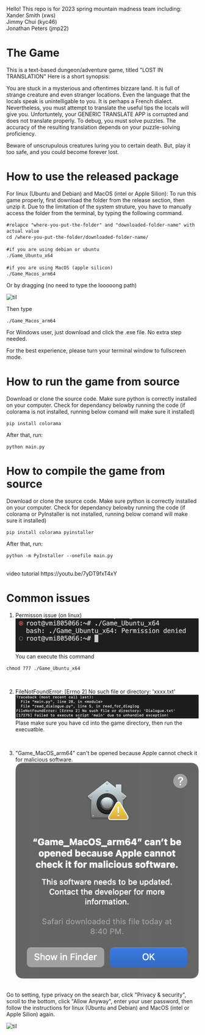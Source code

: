<p>Hello! This repo is for 2023 spring mountain madness team including: <br>  
Xander Smith (xws)<br>  
Jimmy Chui (kyc46)<br>  
Jonathan Peters (jmp22) <br>  
</p>

# The Game

<p>
This is a text-based dungeon/adventure game, titled "LOST IN TRANSLATION"
Here is a short synopsis:
  
You are stuck in a mysterious and oftentimes bizzare land. It is full of strange creature and even stranger locations. Even the language that the locals speak is unintelligable to you. It is perhaps a French dialect. Nevertheless, you must attempt to translate the useful tips the locals will give you. Unfortuntely, your GENERIC TRANSLATE APP is corrupted and does not translate properly. To debug, you must solve puzzles. The accuracy of the resulting translation depends on your puzzle-solving proficiency. 

Beware of unscrupulous creatures luring you to certain death. But, play it too safe, and you could become forever lost.


</p>

# How to use the released package

<p>
  
For linux (Ubuntu and Debian) and MacOS (intel or Apple Silion):
To run this game properly, first download the folder from the release section, then unzip it. Due to the limitation of the system struture, you have to     manually access the folder from the terminal, by typing the following command.
    
    #relapce "where-you-put-the-folder" and "downloaded-folder-name" with actual value
    cd /where-you-put-the-folder/downloaded-folder-name/

    #if you are using debian or ubuntu
    ./Game_Ubuntu_x64

    #if you are using MacOS (apple silicon)
    ./Game_Macos_arm64
  

  Or by dragging (no need to type the looooong path)
  
  ![til](./assets/drag_example.gif)
  
  Then type
  
  ```
  ./Game_Macos_arm64
  ```
 
  
For Windows user, just download and click the .exe file. No extra step needed.
 
For the best experience, please turn your terminal window to fullscreen mode.
 
</p>

# How to run the game from source

<p>
  
Download or clone the source code. Make sure python is correctly installed on your computer.
Check for dependancy belowby running the code (if colorama is not installed, running below comand will make sure it installed)
```
pip install colorama
```
After that, run:
```
python main.py
```


</p>

# How to compile the game from source

<p>

Download or clone the source code. Make sure python is correctly installed on your computer.
Check for dependancy belowby running the code (if colorama or PyInstaller is not installed, running below comand will make sure it installed)
```
pip install colorama pyinstaller
```
After that, run:
```
python -m PyInstaller --onefile main.py
```
</br>
video tutorial
<href>https://youtu.be/7yDT9fxT4xY<href>
</br>

</p>

# Common issues

<p>

1. Permisson issue (on linux) </br>
![til](./assets/permission_issue.png)</br>
You can execute this command
```
chmod 777 ./Game_Ubuntu_x64
``` 
</br>

2. FileNotFoundError: [Errno 2] No such file or directory: 'xxxx.txt'
![til](./assets/directoy_issue.png)</br>
Plase make sure you have cd into the game directory, then run the execuatble.
</br>

3. "Game_MacOS_arm64" can't be opened because Apple cannot check it for malicious software. </br>
![til](./assets/malicious_software.png)</br></br>

Go to setting, type privacy on the search bar, click "Privacy & security", scroll to the bottom, click "Allow Anyway", enter your user password, then follow the instructions for linux (Ubuntu and Debian) and MacOS (intel or Apple Silion) again.

![til](./assets/security_mac.gif)</br></br>

